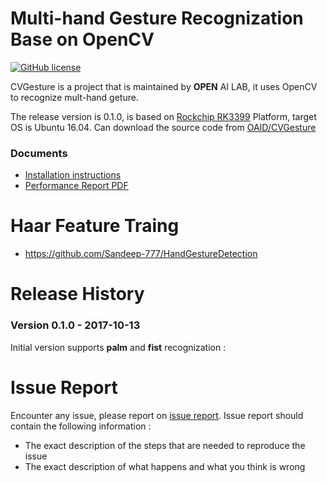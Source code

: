 # Multi-hand Gesture Recognization Base on OpenCV
[![GitHub license](http://dmlc.github.io/img/apache2.svg)](./LICENSE)

CVGesture is a project that is maintained by **OPEN** AI LAB, it uses OpenCV to recognize mult-hand geture. 

The release version is 0.1.0, is based on [Rockchip RK3399](http://www.rock-chips.com/plus/3399.html) Platform, target OS is Ubuntu 16.04. Can download the source code from [OAID/CVGesture](https://github.com/OAID/CVGesture)

### Documents
* [Installation instructions](installation.md)
* [Performance Report PDF](performance_report.pdf)

# Haar Feature Traing
   * https://github.com/Sandeep-777/HandGestureDetection

# Release History

### Version 0.1.0 - 2017-10-13 
   
  Initial version supports **palm** and **fist** recognization : 

# Issue Report
Encounter any issue, please report on [issue report](https://github.com/OAID/CVGesture/issues). Issue report should contain the following information :

*  The exact description of the steps that are needed to reproduce the issue 
* The exact description of what happens and what you think is wrong 

  
